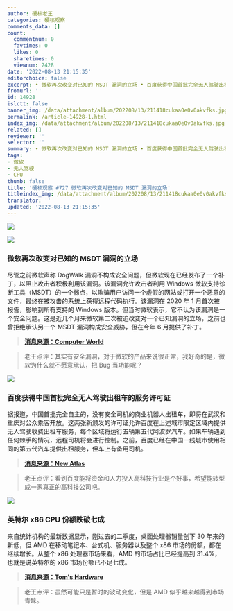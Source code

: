 ```yaml
---
author: 硬核老王
categories: 硬核观察
comments_data: []
count:
  commentnum: 0
  favtimes: 0
  likes: 0
  sharetimes: 0
  viewnum: 2428
date: '2022-08-13 21:15:35'
editorchoice: false
excerpt: • 微软再次改变对已知的 MSDT 漏洞的立场 • 百度获得中国首批完全无人驾驶出租车的服务许可证 • 英特尔 x86 CPU 份额跌破七成
fromurl: ''
id: 14928
islctt: false
banner_img: /data/attachment/album/202208/13/211418cukaa0e0v0akvfks.jpg
permalink: /article-14928-1.html
index_img: /data/attachment/album/202208/13/211418cukaa0e0v0akvfks.jpg
related: []
reviewer: ''
selector: ''
summary: • 微软再次改变对已知的 MSDT 漏洞的立场 • 百度获得中国首批完全无人驾驶出租车的服务许可证 • 英特尔 x86 CPU 份额跌破七成
tags:
- 微软
- 无人驾驶
- CPU
thumb: false
title: '硬核观察 #727 微软再次改变对已知的 MSDT 漏洞的立场'
titleindex_img: /data/attachment/album/202208/13/211418cukaa0e0v0akvfks.jpg
translator: ''
updated: '2022-08-13 21:15:35'
---
```


![](/data/attachment/album/202208/13/211418cukaa0e0v0akvfks.jpg)


![](/data/attachment/album/202208/13/211431vuqij9y99d529tuw.png)


### 微软再次改变对已知的 MSDT 漏洞的立场


尽管之前微软声称 DogWalk 漏洞不构成安全问题，但微软现在已经发布了一个补丁，以阻止攻击者积极利用该漏洞。该漏洞允许攻击者利用 Windows 微软支持诊断工具（MSDT）的一个弱点，以欺骗用户访问一个虚假的网站或打开一个恶意的文件，最终在被攻击的系统上获得远程代码执行。该漏洞在 2020 年 1 月首次被报告，影响到所有支持的 Windows 版本。但当时微软表示，它不认为该漏洞是一个安全问题。这是近几个月来微软第二次被迫改变对一个已知漏洞的立场，之前也曾拒绝承认另一个 MSDT 漏洞构成安全威胁，但在今年 6 月提供了补丁。



> 
> **[消息来源：Computer World](https://www.computerworld.com/article/3669434/microsoft-urges-windows-users-to-run-patch-for-dogwalk-zero-day-exploit.html)**
> 
> 
> 



> 
> 老王点评：其实有安全漏洞，对于微软的产品来说很正常，我好奇的是，微软为什么就不愿意承认，把 Bug 当功能呢？
> 
> 
> 


![](/data/attachment/album/202208/13/211443maoi05jjemp7uppf.jpg)


### 百度获得中国首批完全无人驾驶出租车的服务许可证


据报道，中国首批完全自主的，没有安全司机的商业机器人出租车，即将在武汉和重庆对公众乘客开放。这两张新颁发的许可证允许百度在上述城市限定区域内提供无人驾驶收费出租车服务，每个区域将运行五辆第五代阿波罗汽车。如果车辆遇到任何棘手的情况，远程司机将会进行控制。之前，百度已经在中国一线城市使用相同的第五代汽车提供出租服务，但车上有备用司机。



> 
> **[消息来源：New Atlas](https://newatlas.com/automotive/baidu-driverless-taxi-permits/)**
> 
> 
> 



> 
> 老王点评：看到百度能将资金和人力投入高科技行业是个好事，希望能转型成一家真正的高科技公司吧。
> 
> 
> 


![](/data/attachment/album/202208/13/211500no53dv3sdzh3vwvm.jpg)


### 英特尔 x86 CPU 份额跌破七成


来自统计机构的最新数据显示，刚过去的二季度，桌面处理器销量创下 30 年来的新低，但 AMD 在移动笔记本、台式机、服务器以及整个 x86 市场的份额，都在继续增长。从整个 x86 处理器市场来看，AMD 的市场占比已经提高到 31.4%，也就是说英特尔的 x86 市场份额已不足七成。



> 
> **[消息来源：Tom's Hardware](https://www.tomshardware.com/news/lowest-cpu-shipments-in-30-years-amd-intel-q2-2022-cpu-market-share)**
> 
> 
> 



> 
> 老王点评：虽然可能只是暂时的波动变化，但是 AMD 似乎越来越得到市场青睐。
> 
> 
>